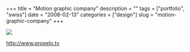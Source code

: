 +++
title = "Motion graphic company"
description = ""
tags = ["portfolio", "swiss"]
date = "2008-02-13"
categories = ["design"]
slug = "motion-graphic-company"
+++


 

  <div id="screens-thumbs" class="clearfix">
    <div class="txt-center" id="design-submission"><a href="http://www.propelo.tv/"><img id='bluga-thumbnail-930' class='bluga-thumbnail large' src='//media.konigi.com/bluga/
wt47f279dfc6cc3_0.jpg'/></a></div>  
  </div>   
<p><a href="http://www.propelo.tv/">http://www.propelo.tv</a></p>




